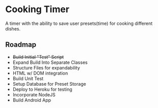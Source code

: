 # Cooking Timer

A timer with the ability to save user presets(time) for cooking different dishes.

## Roadmap

+ ~~Build Initial "Test" Script~~
+ Expand Build Into Separate Classes
+ Structure Files for expandability 
+ HTML w/ DOM integration
+ Build Unit Test
+ Setup Database for Preset Storage
+ Deploy to Heroku for testing
+ Incorporate NodeJS
+ Build Android App
